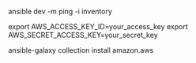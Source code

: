 ansible dev -m ping -i inventory

export AWS_ACCESS_KEY_ID=your_access_key
export AWS_SECRET_ACCESS_KEY=your_secret_key


ansible-galaxy collection install amazon.aws
